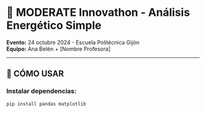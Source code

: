 # 🎯 MODERATE Innovathon - Análisis Energético Simple

**Evento:** 24 octubre 2024 - Escuela Politécnica Gijón  
**Equipo:** Ana Belén + [Nombre Profesora]

---

## 🚀 CÓMO USAR

### Instalar dependencias:
```bash
pip install pandas matplotlib